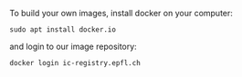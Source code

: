 To build your own images, install docker on your computer:
```
sudo apt install docker.io
```
and login to our image repository:
```
docker login ic-registry.epfl.ch
```
